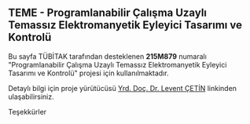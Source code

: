 ## TEME - Programlanabilir Çalışma Uzaylı Temassız Elektromanyetik Eyleyici Tasarımı ve Kontrolü

Bu sayfa TÜBİTAK tarafından desteklenen **215M879** numaralı "Programlanabilir Çalışma Uzaylı Temassız 
Elektromanyetik Eyleyici Tasarımı ve Kontrolü" projesi için kullanılmaktadır.

Detaylı bilgi için proje yürütücüsü [Yrd. Doç. Dr. Levent ÇETİN](lcetin.github.io/) linkinden ulaşabilirsiniz.

Teşekkürler
